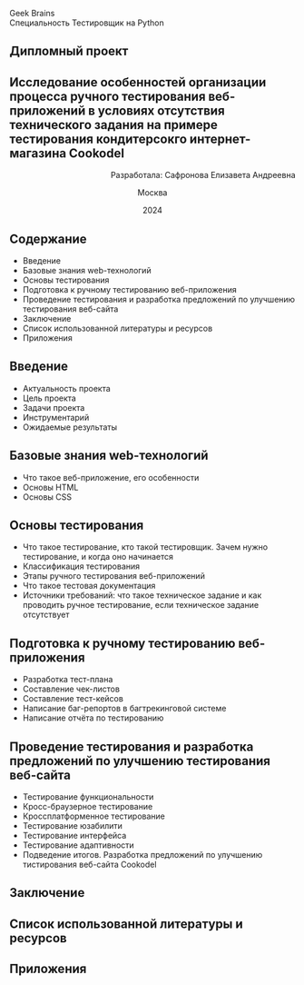 Geek Brains \
Специальность Тестировщик на Python

## Дипломный проект
## Исследование особенностей организации процесса ручного тестирования веб-приложений в условиях отсутствия технического задания на примере тестирования кондитерсокго интернет-магазина Cookodel

<p style="text-align: right;">Разработалa: Сафронова Елизавета Андреевна</p>
<p style="text-align: center;">Москва</p>
<p style="text-align: center;">2024</p>



## Содержание
* Введение 
* Базовые знания web-технологий
* Основы тестирования
* Подготовка к ручному тестированию веб-приложения 
* Проведение тестирования и разработка предложений по улучшению тестирования веб-сайта 
* Заключение
* Список использованной литературы и ресурсов
* Приложения

## Введение
* Актуальность проекта
* Цель проекта
* Задачи проекта
* Инструментарий
* Ожидаемые результаты

## Базовые знания web-технологий
* Что такое веб-приложение, его особенности
* Основы HTML
* Основы CSS

## Основы тестирования
* Что такое тестирование, кто такой тестировщик. Зачем нужно тестирование, и когда оно начинается
* Классификация тестирования
* Этапы ручного тестирования веб-приложений
* Что такое тестовая документация
* Источники требований: что такое техническое задание и как проводить ручное тестирование, если техническое задание отсутствует
 
## Подготовка к ручному тестированию веб-приложения
* Разработка тест-плана
* Составление чек-листов
* Составление тест-кейсов
* Написание баг-репортов в багтрекинговой системе
* Написание отчёта по тестированию 
 
## Проведение тестирования и разработка предложений по улучшению тестирования веб-сайта 
* Тестирование функциональности
* Кросс-браузерное тестирование
* Кроссплатформенное тестирование
* Тестирование юзабилити
* Тестирование интерфейса
* Тестирование адаптивности
* Подведение итогов. Разработка предложений по улучшению тистирования веб-сайта Cookodel

## Заключение

## Список использованной литературы и ресурсов

## Приложения
